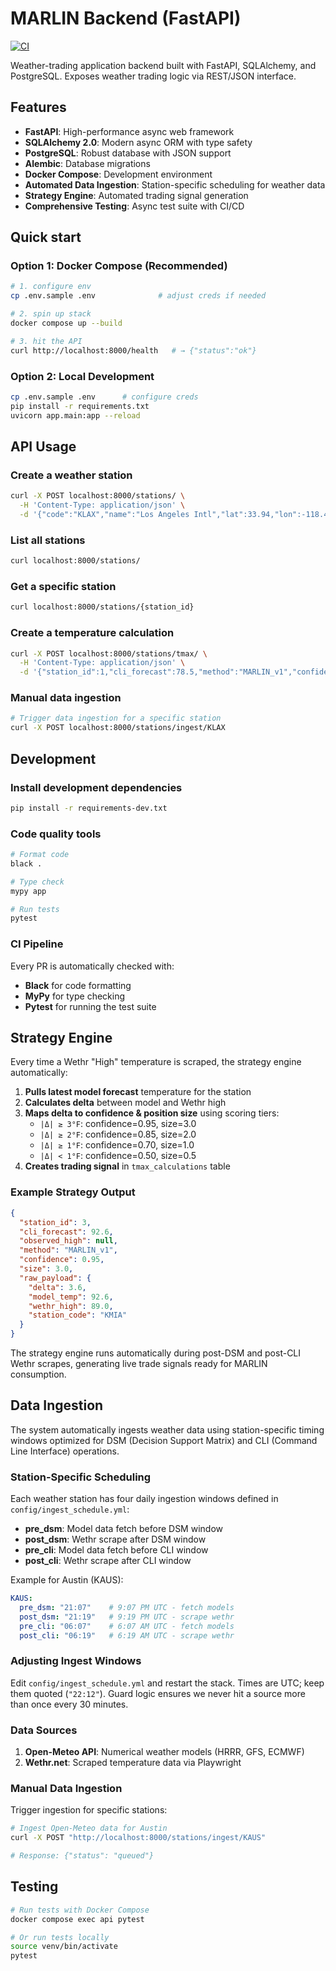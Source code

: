 # MARLIN Backend (FastAPI)

[![CI](https://github.com/yourusername/MARLIN-backend/actions/workflows/ci.yml/badge.svg)](https://github.com/yourusername/MARLIN-backend/actions/workflows/ci.yml)

Weather-trading application backend built with FastAPI, SQLAlchemy, and PostgreSQL. Exposes weather trading logic via REST/JSON interface.

## Features

- **FastAPI**: High-performance async web framework
- **SQLAlchemy 2.0**: Modern async ORM with type safety
- **PostgreSQL**: Robust database with JSON support
- **Alembic**: Database migrations
- **Docker Compose**: Development environment
- **Automated Data Ingestion**: Station-specific scheduling for weather data
- **Strategy Engine**: Automated trading signal generation
- **Comprehensive Testing**: Async test suite with CI/CD

## Quick start

### Option 1: Docker Compose (Recommended)
```bash
# 1. configure env
cp .env.sample .env              # adjust creds if needed

# 2. spin up stack
docker compose up --build

# 3. hit the API
curl http://localhost:8000/health   # → {"status":"ok"}
```

### Option 2: Local Development
```bash
cp .env.sample .env      # configure creds
pip install -r requirements.txt
uvicorn app.main:app --reload
```

## API Usage

### Create a weather station
```bash
curl -X POST localhost:8000/stations/ \
  -H 'Content-Type: application/json' \
  -d '{"code":"KLAX","name":"Los Angeles Intl","lat":33.94,"lon":-118.40,"timezone":"America/Los_Angeles","coastal_distance_km":3.4}'
```

### List all stations
```bash
curl localhost:8000/stations/
```

### Get a specific station
```bash
curl localhost:8000/stations/{station_id}
```

### Create a temperature calculation
```bash
curl -X POST localhost:8000/stations/tmax/ \
  -H 'Content-Type: application/json' \
  -d '{"station_id":1,"cli_forecast":78.5,"method":"MARLIN_v1","confidence":0.85,"raw_payload":{"model":"GFS","temp":78.5}}'
```

### Manual data ingestion
```bash
# Trigger data ingestion for a specific station
curl -X POST localhost:8000/stations/ingest/KLAX
```

## Development

### Install development dependencies
```bash
pip install -r requirements-dev.txt
```

### Code quality tools
```bash
# Format code
black .

# Type check
mypy app

# Run tests
pytest
```

### CI Pipeline
Every PR is automatically checked with:
- **Black** for code formatting
- **MyPy** for type checking
- **Pytest** for running the test suite

## Strategy Engine

Every time a Wethr "High" temperature is scraped, the strategy engine automatically:

1. **Pulls latest model forecast** temperature for the station
2. **Calculates delta** between model and Wethr high
3. **Maps delta to confidence & position size** using scoring tiers:
   - `|Δ| ≥ 3°F`: confidence=0.95, size=3.0
   - `|Δ| ≥ 2°F`: confidence=0.85, size=2.0  
   - `|Δ| ≥ 1°F`: confidence=0.70, size=1.0
   - `|Δ| < 1°F`: confidence=0.50, size=0.5
4. **Creates trading signal** in `tmax_calculations` table

### Example Strategy Output
```json
{
  "station_id": 3,
  "cli_forecast": 92.6,
  "observed_high": null,
  "method": "MARLIN_v1",
  "confidence": 0.95,
  "size": 3.0,
  "raw_payload": {
    "delta": 3.6,
    "model_temp": 92.6,
    "wethr_high": 89.0,
    "station_code": "KMIA"
  }
}
```

The strategy engine runs automatically during post-DSM and post-CLI Wethr scrapes, generating live trade signals ready for MARLIN consumption.

## Data Ingestion

The system automatically ingests weather data using station-specific timing windows optimized for DSM (Decision Support Matrix) and CLI (Command Line Interface) operations.

### Station-Specific Scheduling

Each weather station has four daily ingestion windows defined in `config/ingest_schedule.yml`:

- **pre_dsm**: Model data fetch before DSM window
- **post_dsm**: Wethr scrape after DSM window  
- **pre_cli**: Model data fetch before CLI window
- **post_cli**: Wethr scrape after CLI window

Example for Austin (KAUS):
```yaml
KAUS:
  pre_dsm: "21:07"    # 9:07 PM UTC - fetch models
  post_dsm: "21:19"   # 9:19 PM UTC - scrape wethr
  pre_cli: "06:07"    # 6:07 AM UTC - fetch models  
  post_cli: "06:19"   # 6:19 AM UTC - scrape wethr
```

### Adjusting Ingest Windows

Edit `config/ingest_schedule.yml` and restart the stack. Times are UTC; keep them quoted (`"22:12"`). Guard logic ensures we never hit a source more than once every 30 minutes.

### Data Sources

1. **Open-Meteo API**: Numerical weather models (HRRR, GFS, ECMWF)
2. **Wethr.net**: Scraped temperature data via Playwright

### Manual Data Ingestion

Trigger ingestion for specific stations:

```bash
# Ingest Open-Meteo data for Austin
curl -X POST "http://localhost:8000/stations/ingest/KAUS"

# Response: {"status": "queued"}
```

## Testing

```bash
# Run tests with Docker Compose
docker compose exec api pytest

# Or run tests locally
source venv/bin/activate
pytest
``` 
